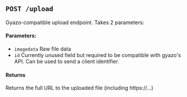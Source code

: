 ## `POST /upload`

Gyazo-compatible upload endpoint. Takes 2 parameters:

#### Parameters:

 - `imagedata` Raw file data
 - `id` Currently unused field but required to be compatible with gyazo's API. Can be used to send a client identifier.

#### Returns

Returns the full URL to the uploaded file (including https://...)
